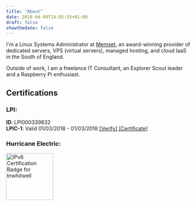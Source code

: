 ```yaml
---
title: "About"
date: 2018-04-09T14:05:53+01:00
draft: false
showthedate: false
---
```


I'm a Linux Systems Administrator at [Memset](https://www.memset.com), an award-winning provider of dedicated servers, VPS (virtual servers), managed hosting, and cloud IaaS in the South of England.

Outside of work, I am a freelance IT Consultant, an Explorer Scout leader and a Raspberry Pi enthusiast.

## Certifications
### LPI:
**ID**: LPI000339832  
**LPIC-1**: Valid 01/03/2018 - 01/03/2018 [[Verify]](https://lpi.org/v/LPI000339832/fu6k5s4ztn) [[Certificate]](/pdfs/Tom-Whitwell-LPIC-1.pdf)

### Hurricane Electric:
<a href="https://ipv6.he.net/certification/scoresheet.php?pass_name=tnwhitwell" target="_blank"><img src="https://ipv6.he.net/certification/create_badge.php?pass_name=tnwhitwell&amp;badge=1" style="border: 0; width: 128px; height: 128px" alt="IPv6 Certification Badge for tnwhitwell"></img></a>
